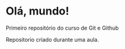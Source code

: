 # Olá, mundo!
 Primeiro repositório do curso de Git e Github

 Repositorio criado durante uma aula.
